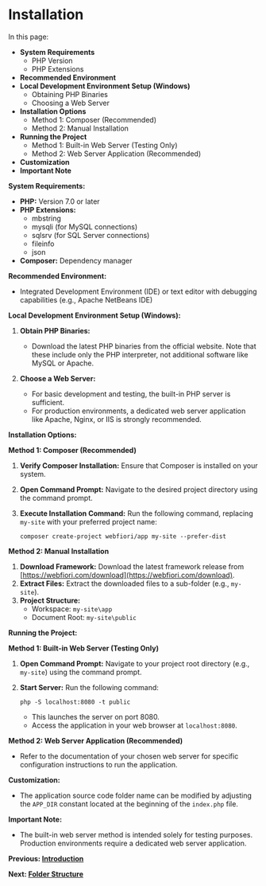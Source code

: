 # Installation
In this page:

* **System Requirements**
    * PHP Version
    * PHP Extensions
* **Recommended Environment**
* **Local Development Environment Setup (Windows)**
    * Obtaining PHP Binaries
    * Choosing a Web Server
* **Installation Options**
    * Method 1: Composer (Recommended)
    * Method 2: Manual Installation
* **Running the Project**
    * Method 1: Built-in Web Server (Testing Only)
    * Method 2: Web Server Application (Recommended)
* **Customization**
* **Important Note**



**System Requirements:**

* **PHP:** Version 7.0 or later
* **PHP Extensions:**
    * mbstring
    * mysqli (for MySQL connections)
    * sqlsrv (for SQL Server connections)
    * fileinfo
    * json
* **Composer:** Dependency manager

**Recommended Environment:**

* Integrated Development Environment (IDE) or text editor with debugging capabilities (e.g., Apache NetBeans IDE)

**Local Development Environment Setup (Windows):**

1. **Obtain PHP Binaries:**
   - Download the latest PHP binaries from the official website. Note that these include only the PHP interpreter, not additional software like MySQL or Apache.

2. **Choose a Web Server:**
   - For basic development and testing, the built-in PHP server is sufficient.
   - For production environments, a dedicated web server application like Apache, Nginx, or IIS is strongly recommended.

**Installation Options:**

**Method 1: Composer (Recommended)**

1. **Verify Composer Installation:** Ensure that Composer is installed on your system.
2. **Open Command Prompt:** Navigate to the desired project directory using the command prompt.
3. **Execute Installation Command:** Run the following command, replacing `my-site` with your preferred project name:

   ```
   composer create-project webfiori/app my-site --prefer-dist
   ```

**Method 2: Manual Installation**

1. **Download Framework:** Download the latest framework release from [https://webfiori.com/download](https://webfiori.com/download).
2. **Extract Files:** Extract the downloaded files to a sub-folder (e.g., `my-site`).
3. **Project Structure:**
   - Workspace: `my-site\app`
   - Document Root: `my-site\public`

**Running the Project:**

**Method 1: Built-in Web Server (Testing Only)**

1. **Open Command Prompt:** Navigate to your project root directory (e.g., `my-site`) using the command prompt.
2. **Start Server:** Run the following command:

   ```
   php -S localhost:8080 -t public
   ```

   - This launches the server on port 8080.
   - Access the application in your web browser at `localhost:8080`.

**Method 2: Web Server Application (Recommended)**

- Refer to the documentation of your chosen web server for specific configuration instructions to run the application.

**Customization:**

- The application source code folder name can be modified by adjusting the `APP_DIR` constant located at the beginning of the `index.php` file.

**Important Note:**

- The built-in web server method is intended solely for testing purposes. Production environments require a dedicated web server application.


**Previous: [Introduction](learn/introduction)**

**Next: [Folder Structure](learn/folder-structure)**


